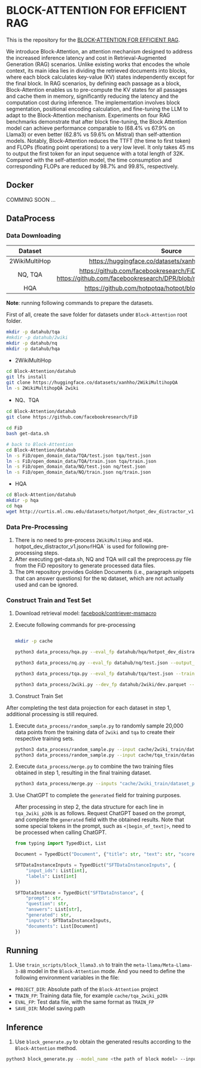 # BLOCK-ATTENTION FOR EFFICIENT RAG

This is the repository for the [BLOCK-ATTENTION FOR EFFICIENT RAG](https://arxiv.org/abs/2409.15355).

We introduce Block-Attention, an attention mechanism designed to address the increased inference latency and cost in
Retrieval-Augmented Generation (RAG) scenarios. Unlike existing works that encodes the whole context, its main idea lies
in dividing the retrieved documents into blocks, where each block calculates key-value (KV) states independently except
for the final block. In RAG scenarios, by defining each passage as a block, Block-Attention enables us to pre-compute
the KV states for all passages and cache them in memory, significantly reducing the latency and the computation cost
during inference. The implementation involves block segmentation, positional encoding calculation, and fine-tuning the
LLM to adapt to the Block-Attention mechanism. Experiments on four RAG benchmarks demonstrate that after block
fine-tuning, the Block Attention model can achieve performance comparable to (68.4\% vs 67.9\% on Llama3) or even
better (62.8\% vs 59.6\% on Mistral) than self-attention models. Notably, Block-Attention reduces the TTFT (the time to
first token) and FLOPs (floating point operations) to a very low level. It only takes 45 ms to output the first token
for an input sequence with a total length of 32K. Compared with the self-attention model, the time consumption and
corresponding FLOPs are reduced by 98.7\% and 99.8\%, respectively.

## Docker 

COMMING SOON ...

## DataProcess

### Data Downloading

|      Dataset      |                                                                     Source                                                                     |
|:-------------:|:------------------------------------------------------------------------------------------------------------------------------------------:|
| 2WikiMultiHop |                                           https://huggingface.co/datasets/xanhho/2WikiMultihopQA                                           |
|    NQ, TQA    | https://github.com/facebookresearch/FiD/blob/main/get-data.sh; https://github.com/facebookresearch/DPR/blob/main/dpr/data/download_data.py |
|      HQA      |                                         https://github.com/hotpotqa/hotpot/blob/master/download.sh                                         |

**Note**: running following commands to prepare the datasets.

First of all, create the save folder for datasets under `Block-Attention` root folder.

```bash
mkdir -p datahub/tqa
#mkdir -p datahub/2wiki
mkdir -p datahub/nq
mkdir -p datahub/hqa
```

- 2WikiMultiHop

```bash
cd Block-Attention/datahub
git lfs install 
git clone https://huggingface.co/datasets/xanhho/2WikiMultihopQA
ln -s 2WikiMultihopQA 2wiki
```

- NQ、TQA

```bash 
cd Block-Attention/datahub 
git clone https://github.com/facebookresearch/FiD

cd FiD
bash get-data.sh 

# back to Block-Attention
cd Block-Attention/datahub
ln -s FiD/open_domain_data/TQA/test.json tqa/test.json
ln -s FiD/open_domain_data/TQA/train.json tqa/train.json
ln -s FiD/open_domain_data/NQ/test.json nq/test.json
ln -s FiD/open_domain_data/NQ/train.json nq/train.json
```

- HQA

```bash
cd Block-Attention/datahub
mkdir -p hqa
cd hqa 
wget http://curtis.ml.cmu.edu/datasets/hotpot/hotpot_dev_distractor_v1.json
```

### Data Pre-Processing

1. There is no need to pre-process `2WikiMultiHop` and `HQA. `hotpot_dev_distractor_v1.json` of `HQA` is used for following pre-processing steps.
2. After executing get-data.sh, NQ and TQA will call the preprocess.py file from the FiD repository to generate processed data files.
3. The `DPR` repository provides Golden Documents (i.e., paragraph snippets that can answer questions) for the `NQ` dataset, which are not actually used and can be ignored.

### Construct Train and Test Set

1. Download retrieval model: [facebook/contriever-msmacro](https://huggingface.co/facebook/contriever-msmarco)
2. Execute following commands for pre-processing

    ```bash 
    
    mkdir -p cache
    
    python3 data_process/hqa.py --eval_fp datahub/hqa/hotpot_dev_distractor_v1.json --output_dir cache
    
    python3 data_process/nq.py --eval_fp datahub/nq/test.json --output_dir cache
    
    python3 data_process/tqa.py --eval_fp datahub/tqa/test.json --train_fp datahub/tqa/train.json --output_dir cache
    
    python3 data_process/2wiki.py --dev_fp datahub/2wiki/dev.parquet --train_fp datahub/2wiki/train.parquet --output_dir cache
    ```

3. Construct Train Set

After completing the test data projection for each dataset in step 1, additional processing is still required.

1. Execute `data_process/random_sample.py` to randomly sample 20,000 data points from the training data of `2wiki` and `tqa` to create their respective training sets.

    ```bash
    python3 data_process/random_sample.py --input cache/2wiki_train/dataset --output cache/2wiki_train/dataset_p20k --num_samples 20000
    python3 data_process/random_sample.py --input cache/tqa_train/dataset --output cache/tqa_train/dataset_p20k --num_samples 20000
    ```

2. Execute `data_process/merge.py` to combine the two training files obtained in step 1, resulting in the final training dataset.

    ```bash 
    python3 data_process/merge.py --inputs "cache/2wiki_train/dataset_p20k cache/tqa_train/dataset_p20k" --output cache/tqa_2wiki_p20k
    ```

3. Use ChatGPT to complete the `generated` field for training purposes.
   
    After processing in step 2, the data structure for each line in `tqa_2wiki_p20k` is as follows. Request ChatGPT based on the prompt, and complete the `generated` field with the obtained results.
    Note that some special tokens in the prompt, such as `<|begin_of_text|>`, need to be processed when calling ChatGPT.
    
    ```python
    from typing import TypedDict, List
    
    Document = TypedDict("Document", {"title": str, "text": str, "score": float})
    
    SFTDataInstanceInputs = TypedDict("SFTDataInstanceInputs", {
        "input_ids": List[int],
        "labels": List[int]
    })
    
    SFTDataInstance = TypedDict("SFTDataInstance", {
        "prompt": str,
        "question": str,
        "answers": List[str],
        "generated": str,
        "inputs": SFTDataInstanceInputs,
        "documents": List[Document]
    })
    ```

## Running

1. Use `train_scripts/block_llama3.sh` to train the `meta-llama/Meta-Llama-3-8B` model in the `Block-Attention` mode. And you need to define the following environment variables in the file:

- `PROJECT_DIR`: Absolute path of the `Block-Attention` project
- `TRAIN_FP`: Training data file, for example `cache/tqa_2wiki_p20k`
- `EVAL_FP`: Test data file, with the same format as `TRAIN_FP`
- `SAVE_DIR`: Model saving path

## Inference

1. Use `block_generate.py` to obtain the generated results according to the `Block-Attention` method.

```bash
python3 block_generate.py --model_name <the path of block model> --input_file <a jsonline file and each line of JSON has "prompt" field, such as "cache/hqa_eval/dataset">
```

